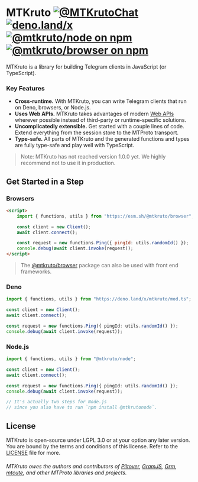 # MTKruto [![@MTKrutoChat](https://img.shields.io/badge/@MTKrutoChat-black?logo=telegram&style=flat&labelColor=000&color=3b82f6)](https://core.telegram.org/bots/api) [![deno.land/x](https://shield.deno.dev/x/mtkruto)](https://deno.land/x/mtkruto) [![@mtkruto/node on npm](https://img.shields.io/npm/v/mtkruto?logo=npm&style=flat&labelColor=000&color=3b82f6&label=@mtkruto/node)](https://npm.im/@mtkruto/node) [![@mtkruto/browser on npm](https://img.shields.io/npm/v/mtkruto?logo=npm&style=flat&labelColor=000&color=3b82f6&label=@mtkruto/browser)](https://npm.im/@mtkruto/browser)

MTKruto is a library for building Telegram clients in JavaScript (or TypeScript).

### Key Features

- **Cross-runtime.** With MTKruto, you can write Telegram clients that run on Deno, browsers, or Node.js.
- **Uses Web APIs.** MTKruto takes advantages of modern [Web APIs](https://developer.mozilla.org/en-US/docs/Web/API) wherever possible instead of third-party or runtime-specific solutions.
- **Uncomplicatedly extensible.** Get started with a couple lines of code. Extend everything from the session store to the MTProto transport.
- **Type-safe.** All parts of MTKruto and the generated functions and types are fully type-safe and play well with TypeScript.

> Note: MTKruto has not reached version 1.0.0 yet. We highly recommend not to use it in production.

## Get Started in a Step

### Browsers

```html
<script>
    import { functions, utils } from "https://esm.sh/@mtkruto/browser";

    const client = new Client();
    await client.connect();

    const request = new functions.Ping({ pingId: utils.randomId() });
    console.debug(await client.invoke(request));
</script>
```

> The [@mtkruto/browser](https://npm.im/@mtkruto/browser) package can also be used with front end frameworks.

### Deno

```ts
import { functions, utils } from "https://deno.land/x/mtkruto/mod.ts";

const client = new Client();
await client.connect();

const request = new functions.Ping({ pingId: utils.randomId() });
console.debug(await client.invoke(request));
```

### Node.js

```ts
import { functions, utils } from "@mtkruto/node";

const client = new Client();
await client.connect();

const request = new functions.Ping({ pingId: utils.randomId() });
console.debug(await client.invoke(request));

// It's actually two steps for Node.js
// since you also have to run `npm install @mtkrutonode`.
```

## License

MTKruto is open-source under LGPL 3.0 or at your option any later version. You are bound by the terms and conditions of this license. Refer to the [LICENSE](./LICENSE) file for more.

###### MTKruto owes the authors and contributors of [Piltover](https://github.com/DavideGalilei/piltover), [GramJS](https://github.com/gram-js/gramjs), [Grm](https://github.com/grmjs/grm), [mtcute](https://github.com/mtcute/mtcute), and other MTProto libraries and projects.
